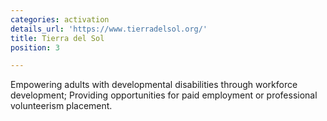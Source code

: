 ```yaml
---
categories: activation
details_url: 'https://www.tierradelsol.org/'
title: Tierra del Sol
position: 3

---
```


Empowering adults with developmental disabilities through workforce development; Providing opportunities for paid employment or professional volunteerism placement.

